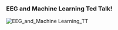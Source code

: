 ### EEG and Machine Learning Ted Talk!

![EEG_and_Machine Learning_TT](https://user-images.githubusercontent.com/94637743/142487650-13ac1453-9a0e-4635-a01e-e8c84c5c2d79.jpg)
